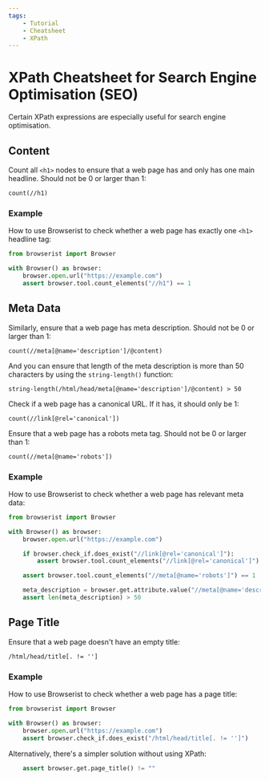 ```yaml
---
tags:
    - Tutorial
    - Cheatsheet
    - XPath
---
```


# XPath Cheatsheet for Search Engine Optimisation (SEO)
Certain XPath expressions are especially useful for search engine optimisation.

## Content
Count all `<h1>` nodes to ensure that a web page has and only has one main headline. Should not be 0 or larger than 1:

```text title=""
count(//h1)
```

### Example
How to use Browserist to check whether a web page has exactly one `<h1>` headline tag:

```python linenums="1"
from browserist import Browser

with Browser() as browser:
    browser.open.url("https://example.com")
    assert browser.tool.count_elements("//h1") == 1
```

## Meta Data
Similarly, ensure that a web page has meta description. Should not be 0 or larger than 1:

```text title=""
count(//meta[@name='description']/@content)
```

And you can ensure that length of the meta description is more than 50 characters by using the `string-length()` function:

```text title=""
string-length(/html/head/meta[@name='description']/@content) > 50
```

Check if a web page has a canonical URL. If it has, it should only be 1:

```text title=""
count(//link[@rel='canonical'])
```

Ensure that a web page has a robots meta tag. Should not be 0 or larger than 1:

```text title=""
count(//meta[@name='robots'])
```

### Example
How to use Browserist to check whether a web page has relevant meta data:

```python linenums="1"
from browserist import Browser

with Browser() as browser:
    browser.open.url("https://example.com")

    if browser.check_if.does_exist("//link[@rel='canonical']"):
        assert browser.tool.count_elements("//link[@rel='canonical']") <= 1

    assert browser.tool.count_elements("//meta[@name='robots']") == 1

    meta_description = browser.get.attribute.value("//meta[@name='description']", "content")
    assert len(meta_description) > 50
```

## Page Title
Ensure that a web page doesn't have an empty title:

```text title=""
/html/head/title[. != '']
```

### Example
How to use Browserist to check whether a web page has a page title:

```python linenums="1"
from browserist import Browser

with Browser() as browser:
    browser.open.url("https://example.com")
    assert browser.check_if.does_exist("/html/head/title[. != '']")
```

Alternatively, there's a simpler solution without using XPath:

```python linenums="5"
    assert browser.get.page_title() != ""
```
